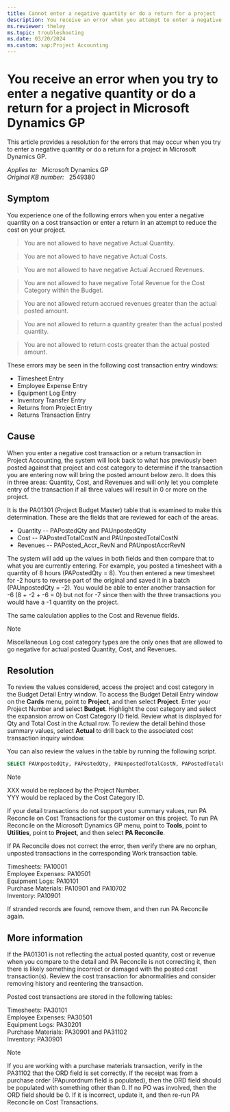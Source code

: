 ```yaml
---
title: Cannot enter a negative quantity or do a return for a project
description: You receive an error when you attempt to enter a negative quantity or do a return transaction on a cost transaction in Project Accounting. Provides a resolution.
ms.reviewer: theley
ms.topic: troubleshooting
ms.date: 03/20/2024
ms.custom: sap:Project Accounting
---
```

# You receive an error when you try to enter a negative quantity or do a return for a project in Microsoft Dynamics GP

This article provides a resolution for the errors that may occur when you try to enter a negative quantity or do a return for a project in Microsoft Dynamics GP.

_Applies to:_ &nbsp; Microsoft Dynamics GP  
_Original KB number:_ &nbsp; 2549380

## Symptom

You experience one of the following errors when you enter a negative quantity on a cost transaction or enter a return in an attempt to reduce the cost on your project.

> You are not allowed to have negative Actual Quantity.

> You are not allowed to have negative Actual Costs.

> You are not allowed to have negative Actual Accrued Revenues.

> You are not allowed to have negative Total Revenue for the Cost Category within the Budget.

> You are not allowed return accrued revenues greater than the actual posted amount.

> You are not allowed to return a quantity greater than the actual posted quantity.

> You are not allowed to return costs greater than the actual posted amount.

These errors may be seen in the following cost transaction entry windows:

- Timesheet Entry
- Employee Expense Entry
- Equipment Log Entry
- Inventory Transfer Entry
- Returns from Project Entry
- Returns Transaction Entry

## Cause

When you enter a negative cost transaction or a return transaction in Project Accounting, the system will look back to what has previously been posted against that project and cost category to determine if the transaction you are entering now will bring the posted amount below zero. It does this in three areas: Quantity, Cost, and Revenues and will only let you complete entry of the transaction if all three values will result in 0 or more on the project.

It is the PA01301 (Project Budget Master) table that is examined to make this determination. These are the fields that are reviewed for each of the areas.

- Quantity -- PAPostedQty and PAUnpostedQty
- Cost -- PAPostedTotalCostN and PAUnpostedTotalCostN
- Revenues -- PAPosted_Accr_RevN and PAUnpostAccrRevN

The system will add up the values in both fields and then compare that to what you are currently entering. For example, you posted a timesheet with a quantity of 8 hours (PAPostedQty = 8). You then entered a new timesheet for -2 hours to reverse part of the original and saved it in a batch (PAUnpostedQty = -2). You would be able to enter another transaction for -6 (8 + -2 + -6 = 0) but not for -7 since then with the three transactions you would have a -1 quantity on the project.

The same calculation applies to the Cost and Revenue fields.

> [!NOTE]
> Miscellaneous Log cost category types are the only ones that are allowed to go negative for actual posted Quantity, Cost, and Revenues.

## Resolution

To review the values considered, access the project and cost category in the Budget Detail Entry window. To access the Budget Detail Entry window on the **Cards** menu, point to **Project**, and then select **Project**. Enter your Project Number and select **Budget**. Highlight the cost category and select the expansion arrow on Cost Category ID field. Review what is displayed for Qty and Total Cost in the Actual row. To review the detail behind those summary values, select **Actual** to drill back to the associated cost transaction inquiry window.

You can also review the values in the table by running the following script.

```sql
SELECT PAUnpostedQty, PAPostedQty, PAUnpostedTotalCostN, PAPostedTotalCostN, PAUnpostAccrRevN, PAPosted_Accr_RevN, * FROM PA01301 WHERE PAPROJNUMBER = 'XXX' and PACOSTCATID = 'YYY'
```

> [!NOTE]
> XXX would be replaced by the Project Number.  
> YYY would be replaced by the Cost Category ID.

If your detail transactions do not support your summary values, run PA Reconcile on Cost Transactions for the customer on this project. To run PA Reconcile on the Microsoft Dynamics GP menu, point to **Tools**, point to **Utilities**, point to **Project**, and then select **PA Reconcile**.

If PA Reconcile does not correct the error, then verify there are no orphan, unposted transactions in the corresponding Work transaction table.

Timesheets: PA10001  
Employee Expenses: PA10501  
Equipment Logs: PA10101  
Purchase Materials: PA10901 and PA10702  
Inventory: PA10901

If stranded records are found, remove them, and then run PA Reconcile again.

## More information

If the PA01301 is not reflecting the actual posted quantity, cost or revenue when you compare to the detail and PA Reconcile is not correcting it, then there is likely something incorrect or damaged with the posted cost transaction(s). Review the cost transaction for abnormalities and consider removing history and reentering the transaction.

Posted cost transactions are stored in the following tables:

Timesheets: PA30101  
Employee Expenses: PA30501  
Equipment Logs: PA30201  
Purchase Materials: PA30901 and PA31102  
Inventory: PA30901

> [!NOTE]
> If you are working with a purchase materials transaction, verify in the PA31102 that the ORD field is set correctly. If the receipt was from a purchase order (PApurordnum field is populated), then the ORD field should be populated with something other than 0. If no PO was involved, then the ORD field should be 0. If it is incorrect, update it, and then re-run PA Reconcile on Cost Transactions.
